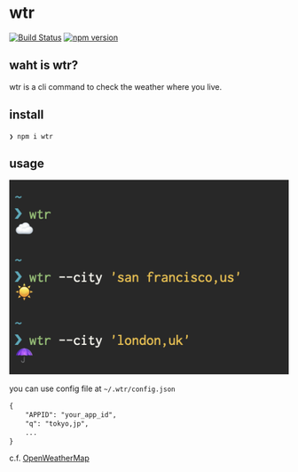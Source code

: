 # wtr

[![Build Status](https://travis-ci.com/bassaer/wtr.svg?branch=master)](https://travis-ci.com/bassaer/wtr)
[![npm version](https://badge.fury.io/js/wtr.svg)](https://badge.fury.io/js/wtr)

## waht is wtr?
wtr is a cli command to check the weather where you live.

## install
```
❯ npm i wtr
```

## usage

![screen](https://github.com/bassaer/wtr/blob/master/screen.png)


you can use config file at `~/.wtr/config.json`

```
{
    "APPID": "your_app_id",
    "q": "tokyo,jp",
    ...
}
```

c.f. [OpenWeatherMap](https://openweathermap.org/current)
